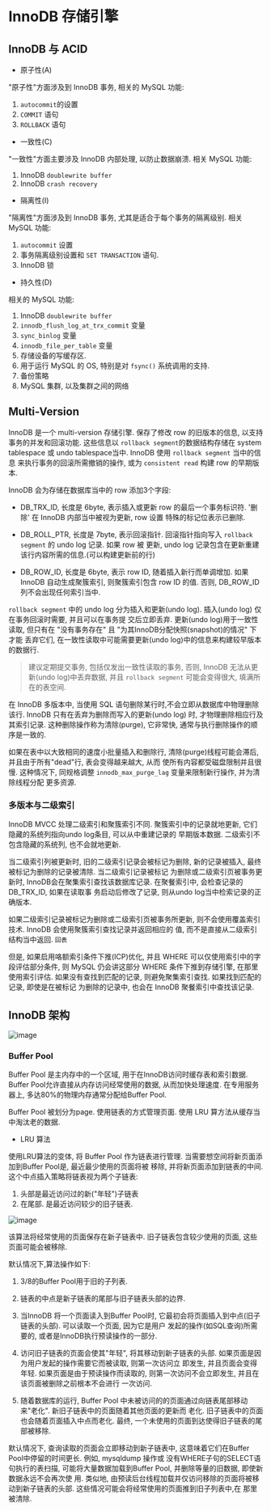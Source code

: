 # InnoDB 存储引擎

## InnoDB 与 ACID

- 原子性(A)

"原子性"方面涉及到 InnoDB 事务, 相关的 MySQL 功能: 

1) `autocommit`的设置
2) `COMMIT` 语句
3) `ROLLBACK` 语句

- 一致性(C)

"一致性"方面主要涉及 InnoDB 内部处理, 以防止数据崩溃. 相关 MySQL 功能:

1) InnoDB `doublewrite buffer`
2) InnoDB `crash recovery`

- 隔离性(I)

"隔离性"方面涉及到 InnoDB 事务, 尤其是适合于每个事务的隔离级别. 相关 MySQL 功能:

1) `autocommit` 设置
2) 事务隔离级别设置和 `SET TRANSACTION` 语句.
3) InnoDB 锁

- 持久性(D)

相关的 MySQL 功能:

1) InnoDB `doublewrite buffer`
2) `innodb_flush_log_at_trx_commit` 变量
3) `sync_binlog` 变量
4) `innodb_file_per_table` 变量
5) 存储设备的写缓存区.
6) 用于运行 MySQL 的 OS, 特别是对 `fsync()` 系统调用的支持.
7) 备份策略
8) MySQL 集群, 以及集群之间的网络

## Multi-Version

InnoDB 是一个 multi-version 存储引擎. 保存了修改 row 的旧版本的信息, 以支持事务的并发和回滚功能. 这些信息以 `rollback
segment`的数据结构存储在 system tablespace 或 undo tablespace当中. InnoDB 使用 `rollback segment` 当中的信息
来执行事务的回滚所需撤销的操作, 或为 `consistent read` 构建 row 的早期版本.

InnoDB 会为存储在数据库当中的 row 添加3个字段:

- DB_TRX_ID, 长度是 6byte, 表示插入或更新 row 的最后一个事务标识符. '删除' 在 InnoDB 内部当中被视为更新, row 设置
特殊的标记位表示已删除.

- DB_ROLL_PTR, 长度是 7byte, 表示回滚指针. 回滚指针指向写入 `rollback segment` 的 undo log 记录. 如果 row 被
更新, undo log 记录包含在更新重建该行内容所需的信息.(可以构建更新前的行)

- DB_ROW_ID, 长度是 6byte, 表示 row ID, 随着插入新行而单调增加. 如果 InnoDB 自动生成聚簇索引, 则聚簇索引包含 row ID
的值. 否则, DB_ROW_ID 列不会出现任何索引当中.

`rollback segment` 中的 undo log 分为插入和更新(undo log). 插入(undo log) 仅在事务回滚时需要, 并且可以在事务提
交后立即丢弃. 更新(undo log)用于一致性读取, 但只有在 "没有事务存在" 且 "为其InnoDB分配快照(snapshot)的情况" 下才能
丢弃它们, 在一致性读取中可能需要更新(undo log)中的信息来构建较早版本的数据行.

> 建议定期提交事务, 包括仅发出一致性读取的事务, 否则, InnoDB 无法从更新(undo log)中丢弃数据, 并且 `rollback segment`
可能会变得很大, 填满所在的表空间.

在 InnoDB 多版本中, 当使用 SQL 语句删除某行时,不会立即从数据库中物理删除该行. InnoDB 只有在丢弃为删除而写入的更新(undo log)
时, 才物理删除相应行及其索引记录. 这种删除操作称为清除(purge), 它非常快, 通常与执行删除操作的顺序是一致的.

如果在表中以大致相同的速度小批量插入和删除行, 清除(purge)线程可能会滞后, 并且由于所有"dead"行, 表会变得越来越大, 从而
使所有内容都受磁盘限制并且很慢. 这种情况下, 同规格调整 `innodb_max_purge_lag` 变量来限制新行操作, 并为清除线程分配
更多资源.

### 多版本与二级索引

InnoDB MVCC 处理二级索引和聚簇索引不同. 聚簇索引中的记录就地更新, 它们隐藏的系统列指向undo log条目, 可以从中重建记录的
早期版本数据. 二级索引不包含隐藏的系统列, 也不会就地更新.

当二级索引列被更新时, 旧的二级索引记录会被标记为删除, 新的记录被插入, 最终被标记为删除的记录被清除. 当二级索引记录被标记
为删除或二级索引页被事务更新时, InnoDB会在聚集索引查找该数据库记录. 在聚餐索引中, 会检查记录的 DB_TRX_ID, 如果在读取事
务启动后修改了记录, 则从undo log当中检索记录的正确版本. 

如果二级索引记录被标记为删除或二级索引页被事务所更新, 则不会使用覆盖索引技术. InnoDB 会使用聚簇索引查找记录并返回相应的
值, 而不是直接从二级索引结构当中返回. `回表`

但是, 如果启用咯额索引条件下推(ICP)优化, 并且 WHERE 可以仅使用索引中的字段评估部分条件, 则 MySQL 仍会讲这部分 WHERE 
条件下推到存储引擎, 在那里使用索引评估. 如果没有查找到匹配的记录, 则避免聚集索引查找. 如果找到匹配的记录, 即使是在被标记
为删除的记录中, 也会在 InnoDB 聚餐索引中查找该记录.


## InnoDB 架构

![image](/images/mysql_innodb_architecture.png)

### Buffer Pool

Buffer Pool 是主内存中的一个区域, 用于在InnoDB访问时缓存表和索引数据. Buffer Pool允许直接从内存访问经常使用的数据,
从而加快处理速度. 在专用服务器上, 多达80%的物理内存通常分配给Buffer Pool.

Buffer Pool 被划分为page. 使用链表的方式管理页面. 使用 LRU 算方法从缓存当中淘汰老的数据.

- LRU 算法

使用LRU算法的变体, 将 Buffer Pool 作为链表进行管理. 当需要想空间将新页面添加到Buffer Pool是, 最近最少使用的页面将被
移除, 并将新页面添加到链表的中间. 这个中点插入策略将链表视为两个子链表:

1. 头部是最近访问过的新("年轻")子链表
2. 在尾部. 是最近访问较少的旧子链表.

![image](/images/mysql_innodb_buffer_pool_list.png)

该算法将经常使用的页面保存在新子链表中. 旧子链表包含较少使用的页面, 这些页面可能会被移除.

默认情况下,算法操作如下:

1) 3/8的Buffer Pool用于旧的子列表.

2) 链表的中点是新子链表的尾部与旧子链表头部的边界.

3) 当InnoDB 将一个页面读入到Buffer Pool时, 它最初会将页面插入到中点(旧子链表的头部). 可以读取一个页面, 因为它是用户
发起的操作(如SQL查询)所需要的, 或者是InnoDB执行预读操作的一部分.

4) 访问旧子链表的页面会使其"年轻", 将其移动到新子链表的头部. 如果页面是因为用户发起的操作需要它而被读取, 则第一次访问立
即发生, 并且页面会变得年轻. 如果页面是由于预读操作而读取的, 则第一次访问不会立即发生, 并且在该页面被删除之前根本不会进行
一次访问.

5) 随着数据库的运行, Buffer Pool 中未被访问的的页面通过向链表尾部移动来"老化". 新旧子链表中的页面随着其他页面的更新而
老化. 旧子链表中的页面也会随着页面插入中点而老化. 最终, 一个未使用的页面到达使得旧子链表的尾部被移除.

默认情况下, 查询读取的页面会立即移动到新子链表中, 这意味着它们在Buffer Pool中停留的时间更长. 例如, mysqldump 操作或
没有WHERE子句的SELECT语句执行的表扫描, 可能将大量数据加载到Buffer Pool, 并删除等量的旧数据, 即使新数据永远不会再次使
用. 类似地, 由预读后台线程加载并仅访问移除的页面将被移动到新子链表的头部. 这些情况可能会将经常使用的页面推到旧子列表中,在
那里被清除. 





















